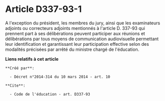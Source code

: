 # Article D337-93-1

A l'exception du président, les membres du jury, ainsi que les examinateurs adjoints ou correcteurs adjoints mentionnés à
l'article D. 337-93 qui prennent part à ses délibérations peuvent participer aux réunions et délibérations par tous moyens de
communication audiovisuelle permettant leur identification et garantissant leur participation effective selon des modalités
précisées par arrêté du ministre chargé de l'éducation.

**Liens relatifs à cet article**

	**Créé par**:

	  - Décret n°2014-314 du 10 mars 2014 - art. 10

	**Cite**:

	  - Code de l'éducation - art. D337-93

